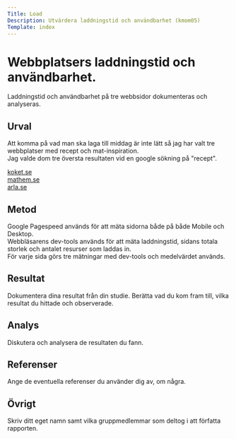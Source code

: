 ```yaml
---
Title: Load
Description: Utvärdera laddningstid och användbarhet (kmom05)
Template: index 
---
```


Webbplatsers laddningstid och användbarhet.
=======================

Laddningstid och användbarhet på tre webbsidor dokumenteras och analyseras.

Urval
-----------------------

Att komma på vad man ska laga till middag är inte lätt så jag har valt tre webbplatser med recept och mat-inspiration.  
Jag valde dom tre översta resultaten vid en google sökning på "recept".

[koket.se](https://www.koket.se/)  
[mathem.se](https://www.mathem.se/)  
[arla.se](https://www.arla.se/recept/)

Metod
-----------------------

Google Pagespeed används för att mäta sidorna både på både Mobile och Desktop.  
Webbläsarens dev-tools används för att mäta laddningstid, sidans totala storlek 
och antalet resurser som laddas in.  
För varje sida görs tre mätningar med dev-tools och medelvärdet används.

Resultat
-----------------------

Dokumentera dina resultat från din studie. Berätta vad du kom fram till, vilka resultat du hittade och observerade.

Analys
-----------------------

Diskutera och analysera de resultaten du fann.

Referenser
-----------------------

Ange de eventuella referenser du använder dig av, om några.

Övrigt
-----------------------

Skriv ditt eget namn samt vilka gruppmedlemmar som deltog i att författa rapporten.